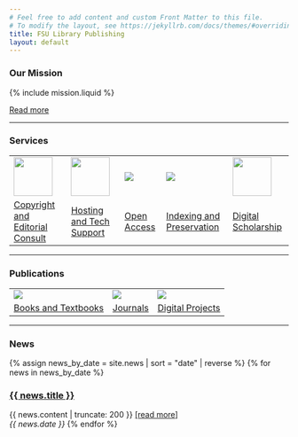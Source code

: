```yaml
---
# Feel free to add content and custom Front Matter to this file.
# To modify the layout, see https://jekyllrb.com/docs/themes/#overriding-theme-defaults
title: FSU Library Publishing
layout: default
---
```


### Our Mission

{% include mission.liquid %}

[Read more](/about)

<hr/>

### Services
<div id="services">
<table>
  <tr>
    <td>
      <img class="logo" src="{{ site.baseurl }}/assets/images/logos/copyright2.png" height="70px" width="70px"/>
    </td>
    <td>
      <img class="logo" src="{{ site.baseurl }}/assets/images/logos/network2.png" height="70px" width="70px"/>
    </td>
    <td>
      <img class="logo" src="{{ site.baseurl }}/assets/images/logos/OpenAccess.png"/>
    </td>
    <td>
      <img class="logo" src="{{ site.baseurl }}/assets/images/logos/JournalHosting.png"/>
    </td>
    <td>
      <img class="logo" src="{{ site.baseurl }}/assets/images/logos/DHweb.png" height="70px" width="70px"/>
    </td>
  </tr>
    <td>
      <a href="">Copyright and Editorial Consult</a>
    </td>
    <td>
      <a href="">Hosting and Tech Support</a>
    </td>
    <td>
      <a href="">Open Access</a>
    </td>
    <td>
      <a href="">Indexing and Preservation</a>
    </td>
    <td>
      <a href="">Digital Scholarship</a>
    </td>
  <tr>
  </tr>
</table>
</div>

<hr/>

### Publications
<div id="publications">

<table>
  <tr>
    <td>
      <img class="publications" src="{{ site.baseurl }}/assets/images/books-oer/bookSVP.jpg"/>
    </td>
    <td>
      <img class="publications" src="{{ site.baseurl }}/assets/images/journals/journalOWL.png"/>
    </td>
    <td>
      <img class="publications" src="{{ site.baseurl }}/assets/images/projects/projILSecolo.jpg"/>
    </td>
  </tr>
  <tr>
    <td><a href="books-oer">Books and Textbooks</a></td>
    <td><a href="journals">Journals</a></td>
    <td><a href="projects">Digital Projects</a></td>
  </tr>
</table>

</div>

<hr/>

### News
<div id="news">

{% assign news_by_date = site.news | sort = "date" | reverse %}
{% for news in news_by_date %}
<h3><a href="{{ news.permalink }}">{{ news.title }}</a></h3>
{{ news.content | truncate: 200 }} <a href="{{ news.permalink }}">[read more]</a><br/>
<em>{{ news.date }}</em>
{% endfor %}
</div>





